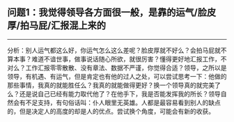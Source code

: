 ## 问题1：我觉得领导各方面很一般，是靠的运气/脸皮厚/拍马屁/汇报混上来的

---

分析：别人运气都这么好，你运气怎么这么差呢？脸皮厚就不好么？会拍马屁就不算本事？难道不谙世事，做事说话随心所欲，就很厉害？懂得更好地汇报工作，不对么？工作汇报零零散散、没有章法、数据不严谨，你觉得合适？领导，之所以是领导，有机遇、有运气，但是肯定也有他的过人之处，可以尝试思考一下：他做的那些事情，我真的就能胜任么？我真的就能做得更好？换一个领导真的就完美了么？还是说自己已经有能力取代他了？在他手下，我是否能发挥我的所长？领导自然会有不足支持，有句俗话叫：仆人眼里无英雄。人都是最容易看到别人的缺点的，但是决定人的高度的却是人的优点。尝试换个角度，可能会有新的收获。

